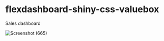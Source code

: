 # flexdashboard-shiny-css-valuebox
Sales dashboard

![Screenshot (665)](https://user-images.githubusercontent.com/50959111/104044028-b3564e00-51aa-11eb-8613-6e40d87c27a6.png)

